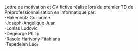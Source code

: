 Lettre de motivation et CV fictive réalisé lors du premier 
TD de Préprofessionnalisation en informatique par:\
-Hakenholz Guillaume\
-Joseph-Angelique Juan\
-Lonlas Ludovic\
-Degeorge Philip\
-Rasolo Harivony Fitahiana\
-Tepedelen Léo\

